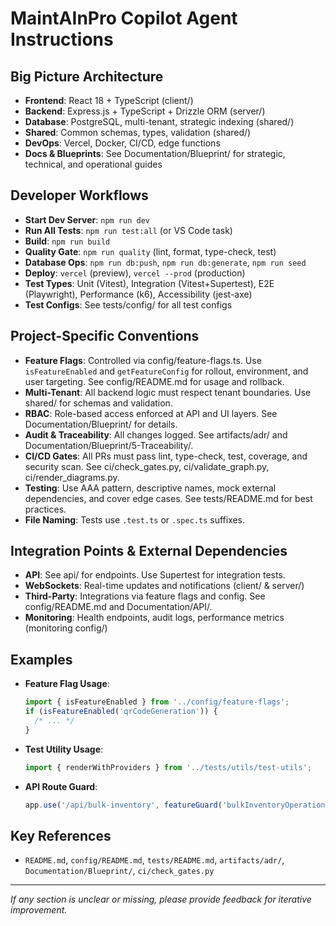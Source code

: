 # MaintAInPro Copilot Agent Instructions

## Big Picture Architecture

- **Frontend**: React 18 + TypeScript (client/)
- **Backend**: Express.js + TypeScript + Drizzle ORM (server/)
- **Database**: PostgreSQL, multi-tenant, strategic indexing (shared/)
- **Shared**: Common schemas, types, validation (shared/)
- **DevOps**: Vercel, Docker, CI/CD, edge functions
- **Docs & Blueprints**: See Documentation/Blueprint/ for strategic, technical,
  and operational guides

## Developer Workflows

- **Start Dev Server**: `npm run dev`
- **Run All Tests**: `npm run test:all` (or VS Code task)
- **Build**: `npm run build`
- **Quality Gate**: `npm run quality` (lint, format, type-check, test)
- **Database Ops**: `npm run db:push`, `npm run db:generate`, `npm run seed`
- **Deploy**: `vercel` (preview), `vercel --prod` (production)
- **Test Types**: Unit (Vitest), Integration (Vitest+Supertest), E2E
  (Playwright), Performance (k6), Accessibility (jest-axe)
- **Test Configs**: See tests/config/ for all test configs

## Project-Specific Conventions

- **Feature Flags**: Controlled via config/feature-flags.ts. Use
  `isFeatureEnabled` and `getFeatureConfig` for rollout, environment, and user
  targeting. See config/README.md for usage and rollback.
- **Multi-Tenant**: All backend logic must respect tenant boundaries. Use
  shared/ for schemas and validation.
- **RBAC**: Role-based access enforced at API and UI layers. See
  Documentation/Blueprint/ for details.
- **Audit & Traceability**: All changes logged. See artifacts/adr/ and
  Documentation/Blueprint/5-Traceability/.
- **CI/CD Gates**: All PRs must pass lint, type-check, test, coverage, and
  security scan. See ci/check_gates.py, ci/validate_graph.py,
  ci/render_diagrams.py.
- **Testing**: Use AAA pattern, descriptive names, mock external dependencies,
  and cover edge cases. See tests/README.md for best practices.
- **File Naming**: Tests use `.test.ts` or `.spec.ts` suffixes.

## Integration Points & External Dependencies

- **API**: See api/ for endpoints. Use Supertest for integration tests.
- **WebSockets**: Real-time updates and notifications (client/ & server/)
- **Third-Party**: Integrations via feature flags and config. See
  config/README.md and Documentation/API/.
- **Monitoring**: Health endpoints, audit logs, performance metrics (monitoring
  config/)

## Examples

- **Feature Flag Usage**:
  ```typescript
  import { isFeatureEnabled } from '../config/feature-flags';
  if (isFeatureEnabled('qrCodeGeneration')) {
    /* ... */
  }
  ```
- **Test Utility Usage**:
  ```typescript
  import { renderWithProviders } from '../tests/utils/test-utils';
  ```
- **API Route Guard**:
  ```typescript
  app.use('/api/bulk-inventory', featureGuard('bulkInventoryOperations'));
  ```

## Key References

- `README.md`, `config/README.md`, `tests/README.md`, `artifacts/adr/`,
  `Documentation/Blueprint/`, `ci/check_gates.py`

---

_If any section is unclear or missing, please provide feedback for iterative
improvement._
